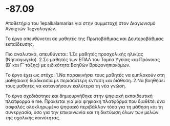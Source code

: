 # -87.09
Αποθετήριο του 1epalkalamarias για στην συμμετοχή στον Διαγωνισμό Ανοιχτών Τεχνολογιών.

Το έργο απευθύνεται σε μαθητές της Πρωτοβάθμιας και Δευτεροβάθμιας εκπαίδευσης.

Πιο αναλυτικά, απευθύνεται:
1.Σε μαθητές προσχολικής ηλικίας (Νηπιαγωγείο). 
2.Σε μαθητές των ΕΠΑΛ του Τομέα Υγείας και Πρόνοιας (Β΄ και Γ΄ τάξης) με ειδικότητα Βοηθών Βρεφονηπιοκόμων.

Το έργο έχει ως στόχο:
1.Να παρακινήσει τους μαθητές να εμπλακούν στη μαθησιακή διαδικασία με περισσότερη ένταση και διάθεση. 
2.Να βοηθήσει τους μαθητές να κατανοήσουν καλύτερα τη νέα γνώση. 

Το έργο σχεδιάστηκε και δημιουργήθηκε στην ψηφιακή εκπαιδευτική πλατφορμα e me.
Πρόκειται για μια ψηφιακή πλατφόρμα που διαθέτει ένα ασφαλές ολοκληρωμένο ψηφιακό περιβάλλον τόσο για τη μάθηση και τη συνεργασία, όσο για την επικοινωνία και τη δικτύωση όλων των μελών της σχολικής κοινότητας.



